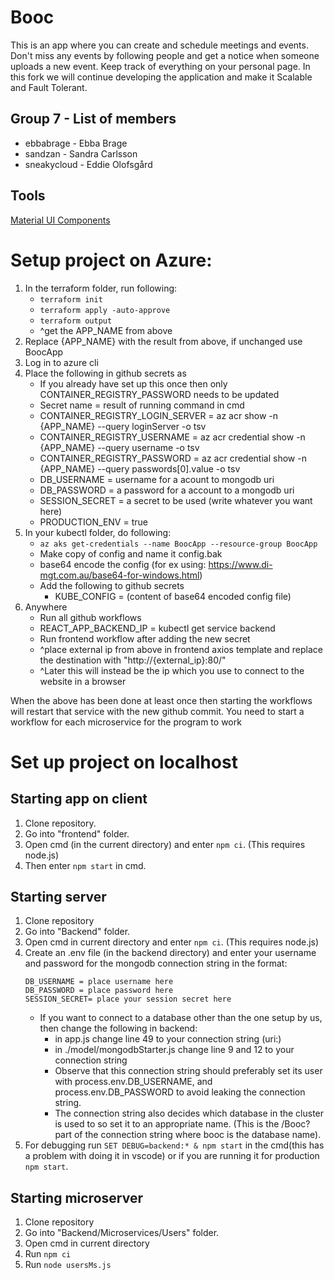 # Booc
This is an app where you can create and schedule meetings and events. Don't miss any events by following people and get a notice when someone uploads a new event. Keep track of everything on your personal page. In this fork we will continue developing the application and make it Scalable and Fault Tolerant.

Group 7 - List of members
---------
* ebbabrage - Ebba Brage
* sandzan - Sandra Carlsson
* sneakycloud - Eddie Olofsgård

Tools
----------
[Material UI Components](https://mui.com/material-ui/all-components)

# Setup project on Azure:
1. In the terraform folder, run following:
    - ```terraform init```
    - ```terraform apply -auto-approve```
    - ```terraform output```
    - ^get the APP_NAME from above
2. Replace {APP_NAME} with the result from above, if unchanged use BoocApp
4. Log in to azure cli
5. Place the following in github secrets as
    - If you already have set up this once then only CONTAINER_REGISTRY_PASSWORD needs to be updated
    - Secret name = result of running command in cmd
    - CONTAINER_REGISTRY_LOGIN_SERVER = az acr show -n {APP_NAME} --query loginServer -o tsv
    - CONTAINER_REGISTRY_USERNAME = az acr credential show -n {APP_NAME} --query username -o tsv
    - CONTAINER_REGISTRY_PASSWORD = az acr credential show -n {APP_NAME} --query passwords[0].value -o tsv
    - DB_USERNAME = username for a acount to mongodb uri
    - DB_PASSWORD = a password for a account to a mongodb uri
    - SESSION_SECRET = a secret to be used (write whatever you want here)
    - PRODUCTION_ENV = true
7. In your kubectl folder, do following:
    - ```az aks get-credentials --name BoocApp --resource-group BoocApp```
    - Make copy of config and name it config.bak
    - base64 encode the config (for ex using: https://www.di-mgt.com.au/base64-for-windows.html)
    - Add the following to github secrets
        - KUBE_CONFIG = (content of base64 encoded config file)
8. Anywhere
    - Run all github workflows
    - REACT_APP_BACKEND_IP = kubectl get service backend
    - Run frontend workflow after adding the new secret
    - ^place external ip from above in frontend axios template and replace the destination with "http://{external_ip}:80/"
    - ^Later this will instead be the ip which you use to connect to the website in a browser

When the above has been done at least once then starting the workflows will restart that service with the new github commit.
You need to start a workflow for each microservice for the program to work

# Set up project on localhost
Starting app on client
---------
1. Clone repository.
2. Go into "frontend" folder.
3. Open cmd (in the current directory) and enter ```npm ci```. (This requires node.js)
4. Then enter ```npm start``` in cmd.

Starting server
---------
1. Clone repository
2. Go into "Backend" folder.
3. Open cmd in current directory and enter ```npm ci```. (This requires node.js)
4. Create an .env file (in the backend directory) and enter your username and password for the mongodb connection string in the format:  
    ```
    DB_USERNAME = place username here  
    DB_PASSWORD = place password here  
    SESSION_SECRET= place your session secret here
    ```
   - If you want to connect to a database other than the one setup by us, then change the following in backend:  
        - in app.js change line 49 to your connection string  (uri:)  
        - in ./model/mongodbStarter.js change line 9 and 12 to your connection string  
        - Observe that this connection string should preferably set its user with process.env.DB_USERNAME, and process.env.DB_PASSWORD to avoid leaking the connection string.  
        - The connection string also decides which database in the cluster is used to so set it to an appropriate name. (This is the /Booc? part of the connection string where booc is the database     name).  
6. For debugging run ```SET DEBUG=backend:* & npm start``` in the cmd(this has a problem with doing it in vscode) or if you are running it for production ```npm start```.

Starting microserver
---------
1. Clone repository
2. Go into "Backend/Microservices/Users" folder.
3. Open cmd in current directory
4. Run ```npm ci```
5. Run ```node usersMs.js```

<!--
Preliminary List of Features
----------
- user accounts
- create events
- join events
- security(password encryption)
- personal page with your scheduled events
- follow other users, see other users events
- reset password
- notification, user roles

Main Entities
----------
users, events, groups
-->
